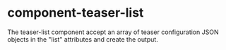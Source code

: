 # component-teaser-list

The teaser-list component accept an array of teaser configuration JSON objects in the "list" attributes and create the output.
